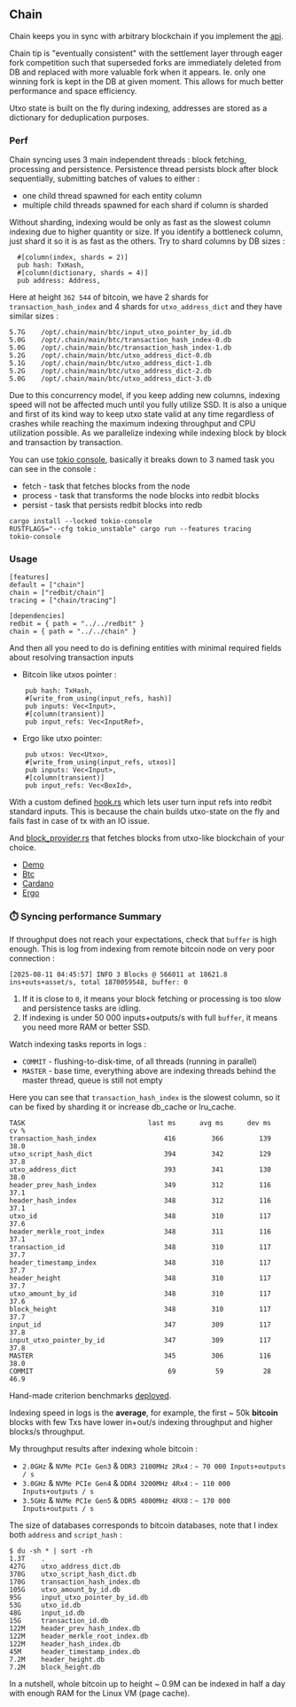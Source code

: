 ## Chain

Chain keeps you in sync with arbitrary blockchain if you implement the [api](src/api.rs).

Chain tip is "eventually consistent" with the settlement layer through eager fork competition such that 
superseded forks are immediately deleted from DB and replaced with more valuable fork when it appears.
Ie. only one winning fork is kept in the DB at given moment. This allows for much better performance and space efficiency.

Utxo state is built on the fly during indexing, addresses are stored as a dictionary for deduplication purposes.

### Perf 

Chain syncing uses 3 main independent threads : block fetching, processing and persistence. 
Persistence thread persists block after block sequentially, submitting batches of values to either : 
 - one child thread spawned for each entity column
 - multiple child threads spawned for each shard if column is sharded

Without sharding, indexing would be only as fast as the slowest column indexing due to higher quantity or size.
If you identify a bottleneck column, just shard it so it is as fast as the others. Try to shard columns by DB sizes :
```
  #[column(index, shards = 2)]
  pub hash: TxHash,
  #[column(dictionary, shards = 4)]
  pub address: Address,
```
Here at height `362 544` of bitcoin, we have 2 shards for `transaction_hash_index` and 4 shards for `utxo_address_dict` and they have similar sizes :
```
5.7G    /opt/.chain/main/btc/input_utxo_pointer_by_id.db
5.0G    /opt/.chain/main/btc/transaction_hash_index-0.db
5.0G    /opt/.chain/main/btc/transaction_hash_index-1.db
5.2G    /opt/.chain/main/btc/utxo_address_dict-0.db
5.1G    /opt/.chain/main/btc/utxo_address_dict-1.db
5.2G    /opt/.chain/main/btc/utxo_address_dict-2.db
5.0G    /opt/.chain/main/btc/utxo_address_dict-3.db
```

Due to this concurrency model, if you keep adding new columns, indexing speed will not be affected much until you fully utilize SSD.
It is also a unique and first of its kind way to keep utxo state valid at any time regardless of crashes while reaching the maximum
indexing throughput and CPU utilization possible. As we parallelize indexing while indexing block by block and transaction by transaction.

You can use [tokio console](https://github.com/tokio-rs/console), basically it breaks down to 3 named task you can see in the console :
- fetch - task that fetches blocks from the node
- process - task that transforms the node blocks into redbit blocks
- persist - task that persists redbit blocks into redb

``` 
cargo install --locked tokio-console
RUSTFLAGS="--cfg tokio_unstable" cargo run --features tracing
tokio-console
```

### Usage

```
[features]
default = ["chain"]
chain = ["redbit/chain"]
tracing = ["chain/tracing"]

[dependencies]
redbit = { path = "../../redbit" }
chain = { path = "../../chain" }
```

And then all you need to do is defining entities with minimal required fields about resolving transaction inputs
 - Bitcoin like utxos pointer : 
```
    pub hash: TxHash,
    #[write_from_using(input_refs, hash)]
    pub inputs: Vec<Input>,
    #[column(transient)]
    pub input_refs: Vec<InputRef>,
```
 - Ergo like utxo pointer:
```
    pub utxos: Vec<Utxo>,
    #[write_from_using(input_refs, utxos)]
    pub inputs: Vec<Input>,
    #[column(transient)]
    pub input_refs: Vec<BoxId>,
```

With a custom defined [hook.rs](../chains/demo/src/hook.rs) which lets user turn input refs into redbit standard inputs.
This is because the chain builds utxo-state on the fly and fails fast in case of tx with an IO issue. 

And [block_provider.rs](../chains/demo/src/block_provider.rs) that fetches blocks from utxo-like blockchain of your choice.

- [Demo](../chains/btc)
- [Btc](../chains/btc)
- [Cardano](../chains/cardano)
- [Ergo](../chains/ergo)

### ⏱️ Syncing performance Summary

If throughput does not reach your expectations, check that `buffer` is high enough. This is log from indexing from remote bitcoin node on very poor connection :
```
[2025-08-11 04:45:57] INFO 3 Blocks @ 566011 at 18621.8 ins+outs+asset/s, total 1870059548, buffer: 0
```

1. If it is close to `0`, it means your block fetching or processing is too slow and persistence tasks are idling.
2. If indexing is under 50 000 inputs+outputs/s with full `buffer`, it means you need more RAM or better SSD.

Watch indexing tasks reports in logs : 
 - `COMMIT` - flushing-to-disk-time, of all threads (running in parallel) 
 - `MASTER` - base time, everything above are indexing threads behind the master thread, queue is still not empty

Here you can see that `transaction_hash_index` is the slowest column, so it can be fixed by sharding it or increase db_cache or lru_cache.

```
TASK                               last ms      avg ms      dev ms     cv %
transaction_hash_index                 416         366         139     38.0
utxo_script_hash_dict                  394         342         129     37.8
utxo_address_dict                      393         341         130     38.0
header_prev_hash_index                 349         312         116     37.1
header_hash_index                      348         312         116     37.1
utxo_id                                348         310         117     37.6
header_merkle_root_index               348         311         116     37.1
transaction_id                         348         310         117     37.7
header_timestamp_index                 348         310         117     37.7
header_height                          348         310         117     37.7
utxo_amount_by_id                      348         310         117     37.6
block_height                           348         310         117     37.7
input_id                               347         309         117     37.8
input_utxo_pointer_by_id               347         309         117     37.8
MASTER                                 345         306         116     38.0
COMMIT                                  69          59          28     46.9
```

Hand-made criterion benchmarks [deployed](https://pragmaxim-com.github.io/redbit/report/index.html).

Indexing speed in logs is the **average**, for example, the first ~ 50k **bitcoin** blocks with few Txs have lower in+out/s indexing throughput
and higher blocks/s throughput.

My throughput results after indexing whole bitcoin :

- `2.0GHz` & `NVMe PCIe Gen3` & `DDR3 2100MHz 2Rx4` : `~ 70 000 Inputs+outputs / s`
- `3.0GHz` & `NVMe PCIe Gen4` & `DDR4 3200MHz 4Rx4` : `~ 110 000 Inputs+outputs / s`
- `3.5GHz` & `NVMe PCIe Gen5` & `DDR5 4800MHz 4RX8` : `~ 170 000 Inputs+outputs / s`


The size of databases corresponds to bitcoin databases, note that I index both `address` and `script_hash` :
```
$ du -sh * | sort -rh
1.3T    .
427G	utxo_address_dict.db
370G	utxo_script_hash_dict.db
170G	transaction_hash_index.db
105G	utxo_amount_by_id.db
95G	    input_utxo_pointer_by_id.db
53G	    utxo_id.db
48G	    input_id.db
15G	    transaction_id.db
122M	header_prev_hash_index.db
122M	header_merkle_root_index.db
122M	header_hash_index.db
45M	    header_timestamp_index.db
7.2M	header_height.db
7.2M	block_height.db
```

In a nutshell, whole bitcoin up to height ~ 0.9M can be indexed in half a day with enough RAM for the Linux VM (page cache).